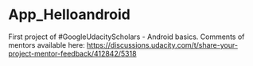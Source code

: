 # App_Helloandroid

First project of #GoogleUdacityScholars - Android basics. 
Comments of mentors available here: https://discussions.udacity.com/t/share-your-project-mentor-feedback/412842/5318
